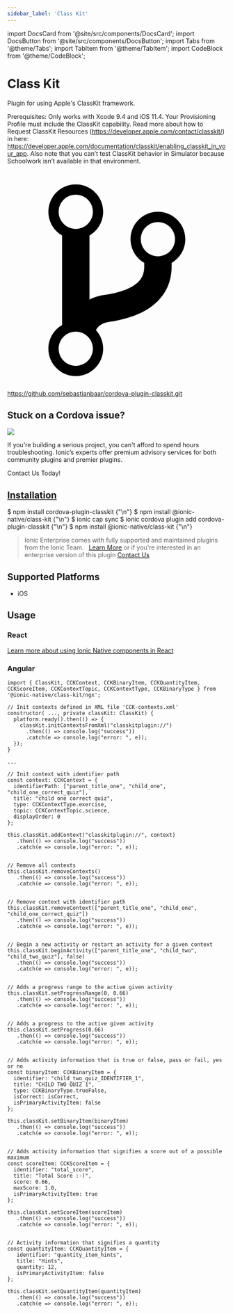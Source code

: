 ```yaml
---
sidebar_label: 'Class Kit'
---
```


import DocsCard from '@site/src/components/DocsCard';
import DocsButton from '@site/src/components/DocsButton';
import Tabs from '@theme/Tabs';
import TabItem from '@theme/TabItem';
import CodeBlock from '@theme/CodeBlock';

# Class Kit

Plugin for using Apple's ClassKit framework.

Prerequisites:
Only works with Xcode 9.4 and iOS 11.4. Your Provisioning Profile must include the ClassKit capability. Read more about how to Request ClassKit Resources (https://developer.apple.com/contact/classkit/) in here: https://developer.apple.com/documentation/classkit/enabling_classkit_in_your_app.
Also note that you can’t test ClassKit behavior in Simulator because Schoolwork isn’t available in that environment.

<p><a href="https://github.com/sebastianbaar/cordova-plugin-classkit.git" target="_blank" rel="noopener" className="git-link">
  <svg viewBox="0 0 512 512"><path d="M416 160c0-35.3-28.7-64-64-64s-64 28.7-64 64c0 23.7 12.9 44.3 32 55.4v8.6c0 19.9-7.8 33.7-25.3 44.9-15.4 9.8-38.1 17.1-67.5 21.5-14 2.1-25.7 6-35.2 10.7V151.4c19.1-11.1 32-31.7 32-55.4 0-35.3-28.7-64-64-64S96 60.7 96 96c0 23.7 12.9 44.3 32 55.4v209.2c-19.1 11.1-32 31.7-32 55.4 0 35.3 28.7 64 64 64s64-28.7 64-64c0-16.6-6.3-31.7-16.7-43.1 1.9-4.9 9.7-16.3 29.4-19.3 38.8-5.8 68.9-15.9 92.3-30.8 36-22.8 55-57 55-98.8v-8.6c19.1-11.1 32-31.7 32-55.4zM160 56c22.1 0 40 17.9 40 40s-17.9 40-40 40-40-17.9-40-40 17.9-40 40-40zm0 400c-22.1 0-40-17.9-40-40s17.9-40 40-40 40 17.9 40 40-17.9 40-40 40zm192-256c-22.1 0-40-17.9-40-40s17.9-40 40-40 40 17.9 40 40-17.9 40-40 40z"></path></svg> https://github.com/sebastianbaar/cordova-plugin-classkit.git
</a></p>

<h2>Stuck on a Cordova issue?</h2>
<DocsCard className="cordova-ee-card" header="Don't waste precious time on plugin issues." href="https://ionicframework.com/sales?product_of_interest=Ionic%20Native">
  <div>
    <img src="/docs/icons/native-cordova-bot.png" class="cordova-ee-img" />
    <p>If you're building a serious project, you can't afford to spend hours troubleshooting. Ionic’s experts offer premium advisory services for both community plugins and premier plugins.</p>
    <DocsButton className="native-ee-detail">Contact Us Today!</DocsButton>
  </div>
</DocsCard>

<h2 id="installation">
  <a href="#installation">Installation</a>
</h2>
<Tabs defaultValue="Capacitor" values={[
  {value: 'Capacitor', label: 'Capacitor'},
  {value: 'Cordova', label: 'Cordova'},
  {value: 'Enterprise', label: 'Enterprise'},
]}>
  <TabItem value="Capacitor">
    <CodeBlock className="language-shell">
      $ npm install cordova-plugin-classkit {"\n"}
      $ npm install @ionic-native/class-kit {"\n"}
      $ ionic cap sync
    </CodeBlock>
  </TabItem>
  <TabItem value="Cordova">
    <CodeBlock className="language-shell">
      $ ionic cordova plugin add cordova-plugin-classkit {"\n"}
      $ npm install @ionic-native/class-kit {"\n"}
    </CodeBlock>
  </TabItem>
  <TabItem value="Enterprise">
    <blockquote>Ionic Enterprise comes with fully supported and maintained plugins from the Ionic Team. &nbsp;
      <a class="btn" href="https://ionic.io/docs/premier-plugins">Learn More</a> or if you're interested in an enterprise version of this plugin <a class="btn" href="https://ionicframework.com/sales?product_of_interest=Ionic%20Enterprise%20Engine">Contact Us</a></blockquote>
  </TabItem>
</Tabs>

## Supported Platforms

- iOS

## Usage

### React

[Learn more about using Ionic Native components in React](../native-community.md#react)

### Angular

```tsx
import { ClassKit, CCKContext, CCKBinaryItem, CCKQuantityItem, CCKScoreItem, CCKContextTopic, CCKContextType, CCKBinaryType } from '@ionic-native/class-kit/ngx';

// Init contexts defined in XML file 'CCK-contexts.xml'
constructor( ..., private classKit: ClassKit) {
  platform.ready().then(() => {
    classKit.initContextsFromXml("classkitplugin://")
      .then(() => console.log("success"))
      .catch(e => console.log("error: ", e));
  });
}

...

// Init context with identifier path
const context: CCKContext = {
  identifierPath: ["parent_title_one", "child_one", "child_one_correct_quiz"],
  title: "child one correct quiz",
  type: CCKContextType.exercise,
  topic: CCKContextTopic.science,
  displayOrder: 0
};

this.classKit.addContext("classkitplugin://", context)
   .then(() => console.log("success"))
   .catch(e => console.log("error: ", e));


// Remove all contexts
this.classKit.removeContexts()
   .then(() => console.log("success"))
   .catch(e => console.log("error: ", e));


// Remove context with identifier path
this.classKit.removeContext(["parent_title_one", "child_one", "child_one_correct_quiz"])
   .then(() => console.log("success"))
   .catch(e => console.log("error: ", e));


// Begin a new activity or restart an activity for a given context
this.classKit.beginActivity(["parent_title_one", "child_two", "child_two_quiz"], false)
   .then(() => console.log("success"))
   .catch(e => console.log("error: ", e));


// Adds a progress range to the active given activity
this.classKit.setProgressRange(0, 0.66)
   .then(() => console.log("success"))
   .catch(e => console.log("error: ", e));


// Adds a progress to the active given activity
this.classKit.setProgress(0.66)
   .then(() => console.log("success"))
   .catch(e => console.log("error: ", e));


// Adds activity information that is true or false, pass or fail, yes or no
const binaryItem: CCKBinaryItem = {
  identifier: "child_two_quiz_IDENTIFIER_1",
  title: "CHILD TWO QUIZ 1",
  type: CCKBinaryType.trueFalse,
  isCorrect: isCorrect,
  isPrimaryActivityItem: false
};

this.classKit.setBinaryItem(binaryItem)
   .then(() => console.log("success"))
   .catch(e => console.log("error: ", e));


// Adds activity information that signifies a score out of a possible maximum
const scoreItem: CCKScoreItem = {
  identifier: "total_score",
  title: "Total Score :-)",
  score: 0.66,
  maxScore: 1.0,
  isPrimaryActivityItem: true
};

this.classKit.setScoreItem(scoreItem)
   .then(() => console.log("success"))
   .catch(e => console.log("error: ", e));


// Activity information that signifies a quantity
const quantityItem: CCKQuantityItem = {
   identifier: "quantity_item_hints",
   title: "Hints",
   quantity: 12,
   isPrimaryActivityItem: false
};

this.classKit.setQuantityItem(quantityItem)
   .then(() => console.log("success"))
   .catch(e => console.log("error: ", e));

```
